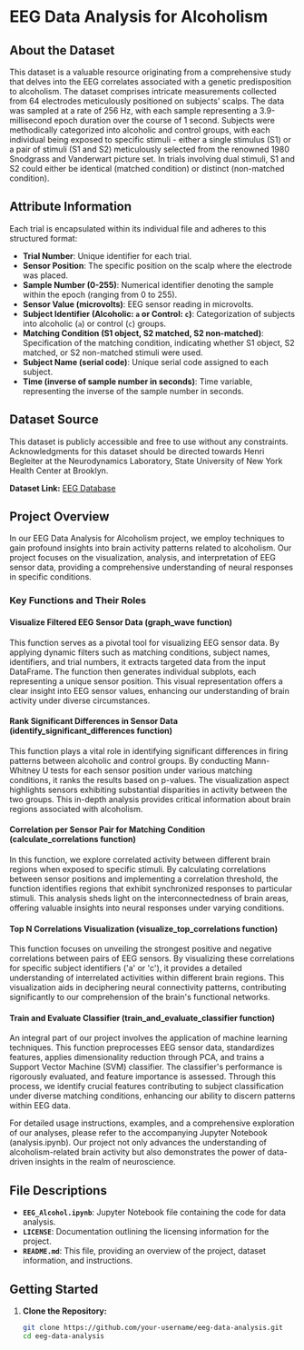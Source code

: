 # EEG Data Analysis for Alcoholism

## About the Dataset

This dataset is a valuable resource originating from a comprehensive study that delves into the EEG correlates associated with a genetic predisposition to alcoholism. The dataset comprises intricate measurements collected from 64 electrodes meticulously positioned on subjects' scalps. The data was sampled at a rate of 256 Hz, with each sample representing a 3.9-millisecond epoch duration over the course of 1 second. Subjects were methodically categorized into alcoholic and control groups, with each individual being exposed to specific stimuli - either a single stimulus (S1) or a pair of stimuli (S1 and S2) meticulously selected from the renowned 1980 Snodgrass and Vanderwart picture set. In trials involving dual stimuli, S1 and S2 could either be identical (matched condition) or distinct (non-matched condition).

## Attribute Information

Each trial is encapsulated within its individual file and adheres to this structured format:

- **Trial Number**: Unique identifier for each trial.
- **Sensor Position**: The specific position on the scalp where the electrode was placed.
- **Sample Number (0-255)**: Numerical identifier denoting the sample within the epoch (ranging from 0 to 255).
- **Sensor Value (microvolts)**: EEG sensor reading in microvolts.
- **Subject Identifier (Alcoholic: `a` or Control: `c`)**: Categorization of subjects into alcoholic (`a`) or control (`c`) groups.
- **Matching Condition (S1 object, S2 matched, S2 non-matched)**: Specification of the matching condition, indicating whether S1 object, S2 matched, or S2 non-matched stimuli were used.
- **Subject Name (serial code)**: Unique serial code assigned to each subject.
- **Time (inverse of sample number in seconds)**: Time variable, representing the inverse of the sample number in seconds.

## Dataset Source

This dataset is publicly accessible and free to use without any constraints. Acknowledgments for this dataset should be directed towards Henri Begleiter at the Neurodynamics Laboratory, State University of New York Health Center at Brooklyn.

**Dataset Link:** [EEG Database](https://archive.ics.uci.edu/ml/datasets/eeg+database)

## Project Overview

In our EEG Data Analysis for Alcoholism project, we employ techniques to gain profound insights into brain activity patterns related to alcoholism. Our project focuses on the visualization, analysis, and interpretation of EEG sensor data, providing a comprehensive understanding of neural responses in specific conditions.

### Key Functions and Their Roles

#### Visualize Filtered EEG Sensor Data (graph_wave function)
This function serves as a pivotal tool for visualizing EEG sensor data. By applying dynamic filters such as matching conditions, subject names, identifiers, and trial numbers, it extracts targeted data from the input DataFrame. The function then generates individual subplots, each representing a unique sensor position. This visual representation offers a clear insight into EEG sensor values, enhancing our understanding of brain activity under diverse circumstances.

#### Rank Significant Differences in Sensor Data (identify_significant_differences function)
This function plays a vital role in identifying significant differences in firing patterns between alcoholic and control groups. By conducting Mann-Whitney U tests for each sensor position under various matching conditions, it ranks the results based on p-values. The visualization aspect highlights sensors exhibiting substantial disparities in activity between the two groups. This in-depth analysis provides critical information about brain regions associated with alcoholism.

#### Correlation per Sensor Pair for Matching Condition (calculate_correlations function)
In this function, we explore correlated activity between different brain regions when exposed to specific stimuli. By calculating correlations between sensor positions and implementing a correlation threshold, the function identifies regions that exhibit synchronized responses to particular stimuli. This analysis sheds light on the interconnectedness of brain areas, offering valuable insights into neural responses under varying conditions.

#### Top N Correlations Visualization (visualize_top_correlations function)
This function focuses on unveiling the strongest positive and negative correlations between pairs of EEG sensors. By visualizing these correlations for specific subject identifiers ('a' or 'c'), it provides a detailed understanding of interrelated activities within different brain regions. This visualization aids in deciphering neural connectivity patterns, contributing significantly to our comprehension of the brain's functional networks.

#### Train and Evaluate Classifier (train_and_evaluate_classifier function)
An integral part of our project involves the application of machine learning techniques. This function preprocesses EEG sensor data, standardizes features, applies dimensionality reduction through PCA, and trains a Support Vector Machine (SVM) classifier. The classifier's performance is rigorously evaluated, and feature importance is assessed. Through this process, we identify crucial features contributing to subject classification under diverse matching conditions, enhancing our ability to discern patterns within EEG data.

For detailed usage instructions, examples, and a comprehensive exploration of our analyses, please refer to the accompanying Jupyter Notebook (analysis.ipynb). Our project not only advances the understanding of alcoholism-related brain activity but also demonstrates the power of data-driven insights in the realm of neuroscience.


## File Descriptions

- **`EEG_Alcohol.ipynb`**: Jupyter Notebook file containing the code for data analysis.
- **`LICENSE`**: Documentation outlining the licensing information for the project.
- **`README.md`**: This file, providing an overview of the project, dataset information, and instructions.

## Getting Started

1. **Clone the Repository:**
   ```bash
   git clone https://github.com/your-username/eeg-data-analysis.git
   cd eeg-data-analysis
